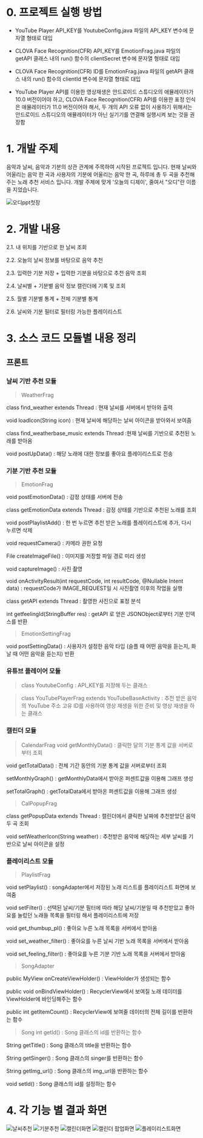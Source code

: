 # 0. 프로젝트 실행 방법
- YouTube Player API_KEY를 YoutubeConfig.java 파일의 API_KEY 변수에 문자열 형태로 대입
- CLOVA Face Recognition(CFR) API_KEY를 EmotionFrag.java 파일의 getAPI 클래스 내의 run() 함수의 clientSecret 변수에 문자열 형태로 대입
- CLOVA Face Recognition(CFR) ID를 EmotionFrag.java 파일의 getAPI 클래스 내의 run() 함수의 clientId 변수에 문자열 형태로 대입

- YouTube Player API를 이용한 영상재생은 안드로이드 스튜디오의 애뮬레이터가 10.0 버전이어야 하고, CLOVA Face Recognition(CFR) API를 이용한 표정 인식은 애뮬레이터가 11.0 버전이어야 해서, 두 개의 API 오류 없이 사용하기 위해서는 안드로이드 스튜디오의 애뮬레이터가 아닌 실기기를 연결해 실행시켜 보는 것을 권장함

# 1. 개발 주제
음악과 날씨, 음악과 기분의 상관 관계에 주목하여 시작된 프로젝트 입니다. 현재 날씨와 어울리는 음악 한 곡과 사용자의 기분에 어울리는 음악 한 곡, 하루에 총 두 곡을 추천해 주는 노래 추천 서비스 입니다. 개발 주제에 맞게 '오늘의 디제이', 줄여서 "오디"란 이름을 지었습니다.

![오디ppt첫장](https://user-images.githubusercontent.com/74174761/120828205-34b5df00-c597-11eb-897f-96ee56a73390.PNG)

# 2. 개발 내용
2.1. 내 위치를 기반으로 한 날씨 조회   

2.2. 오늘의 날씨 정보를 바탕으로 음악 추천  

2.3. 입력한 기분 저장 + 입력한 기분을 바탕으로 추천 음악 조회  

2.4. 날씨별 + 기분별 음악 정보 캘린더에 기록 및 조회  

2.5. 월별 기분별 통계 + 전체 기분별 통계  

2.6. 날씨와 기분 필터로 필터링 가능한 플레이리스트  

# 3. 소스 코드 모듈별 내용 정리
## 프론트
### 날씨 기반 추천 모듈
> WeatherFrag

class find_weather extends Thread : 현재 날씨를 서버에서 받아와 출력

void loadIcon(String icon) : 현재 날씨에 해당하는 날씨 아이콘을 받아와서 보여줌

class find_weatherbase_music extends Thread :현재 날씨를 기반으로 추천된 노래를 받아옴

void postUpData() : 해당 노래에 대한 정보를 좋아요 플레이리스트로 전송


### 기분 기반 추천 모듈
> EmotionFrag

void postEmotionData() : 감정 상태를 서버에 전송

class getEmotionData extends Thread : 감정 상태를 기반으로 추천된 노래를 조회

void postPlaylistAdd() : 한 번 누르면 추천 받은 노래를 플레이리스트에 추가, 다시 누르면 삭제

void requestCamera() : 카메라 권한 요청

File createImageFile() : 이미지를 저장할 파일 경로 미리 생성

void captureImage() : 사진 촬영

void onActivityResult(int requestCode, int resultCode, @Nullable Intent data) : requestCode가 IMAGE_REQUEST일 시 사진촬영 이후의 작업을 실행

class getAPI extends Thread : 촬영한 사진으로 표정 분석

int getfeelingId(StringBuffer res) : getAPI 로 얻은 JSONObject로부터 기분 인덱스를 반환


> EmotionSettingFrag

void postSettingData() : 사용자가 설정한 음악 타입 (슬플 때 어떤 음악을 듣는지, 화날 때 어떤 음악을 듣는지) 반환


### 유튜브 플레이어 모듈

> class YoutubeConfig : API_KEY를 저장해 두는 클래스


> class YouTubePlayerFrag extends YouTubeBaseActivity : 추천 받은 음악의 YouTube 주소 고유 ID를 사용하여 영상 재생을 위한 준비 및 영상 재생을 하는 클래스


### 캘린더 모듈
> CalendarFrag
void getMonthlyData() : 클릭한 달의 기분 통계 값을 서버로부터 조회

void getTotalData() : 전체 기간 동안의 기분 통계 값을 서버로부터 조회

setMonthlyGraph() : getMonthlyData에서 받아온 퍼센트값을 이용해 그래프 생성 

setTotalGraph() :  getTotalData에서 받아온 퍼센트값을 이용해 그래프 생성 



> CalPopupFrag

class getPopupData extends Thread : 캘린더에서 클릭한 날짜에 추천받았던 음악 두 곡 조회

void setWeatherIcon(String weather) : 추천받은 음악에 해당하는 세부 날씨를 기반으로 날씨 아이콘을 설정


### 플레이리스트 모듈
> PlaylistFrag

void setPlaylist() : songAdapter에서 저장된 노래 리스트를 플레이리스트 화면에 보여줌

void setFilter() : 선택된 날씨/기분 필터에 따라 해당 날씨/기분일 때 추천받았고 좋아요를 눌렀던 노래들 목록을 필터링 해서 플레이리스트에 저장

void get_thumbup_pl() : 좋아요 누른 노래 목록을 서버에서 받아옴

void set_weather_filter() : 좋아요를 누른 날씨 기반 노래 목록을 서버에서 받아옴

void set_feeling_filter() : 좋아요를 누른 기분 기반 노래 목록을 서버에서 받아옴



> SongAdapter

public MyView onCreateViewHolder() : ViewHolder가 생성되는 함수

public void onBindViewHolder() : RecyclerView에서 보여질 노래 데이터를 ViewHolder에 바인딩해주는 함수

public int getItemCount() : RecyclerView에 보여줄 데이터의 전체 길이를 반환하는 함수



> Song
int getId() : Song 클래스의 id를 반환하는 함수

String getTitle() : Song 클래스의 title을 반환하는 함수

String getSinger() : Song 클래스의 singer를 반환하는 함수

String getImg_url() : Song 클래스의 img_url을 반환하는 함수

void setId() : Song 클래스의 id를 설정하는 함수


# 4. 각 기능 별 결과 화면

![날씨추천](https://user-images.githubusercontent.com/74174761/120830391-68920400-c599-11eb-89e2-c908eb918d2e.PNG)
![기분추천](https://user-images.githubusercontent.com/74174761/120830553-94ad8500-c599-11eb-9cc9-6d1abdd0fa87.PNG)
![캘린더화면](https://user-images.githubusercontent.com/74174761/120830684-b9096180-c599-11eb-8cd3-556225bdba52.PNG)
![캘린더 팝업화면](https://user-images.githubusercontent.com/74174761/120830992-0dacdc80-c59a-11eb-8f87-a202c4a7e0ab.PNG)
![플레이리스트화면](https://user-images.githubusercontent.com/74174761/120830822-dfc79800-c599-11eb-95ff-d1465e201b85.PNG)

